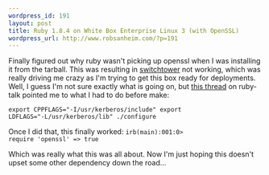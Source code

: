 ```yaml
--- 
wordpress_id: 191
layout: post
title: Ruby 1.8.4 on White Box Enterprise Linux 3 (with OpenSSL)
wordpress_url: http://www.robsanheim.com/?p=191
---
```

Finally figured out why ruby wasn't picking up openssl when I was installing it from the tarball.  This was resulting in <a href="manuals.rubyonrails.com/read/book/17">switchtower</a> not working, which was really driving me crazy as I'm trying to get this box ready for deployments.  Well, I guess I'm not sure exactly what is going on, but <a href="http://blade.nagaokaut.ac.jp/cgi-bin/scat.rb/ruby/ruby-talk/118223">this thread</a> on ruby-talk pointed me to what I had to do before make:

<code>export CPPFLAGS="-I/usr/kerberos/include"
export LDFLAGS="-L/usr/kerberos/lib"
./configure
</code>

Once I did that, this finally worked:
<code>irb(main):001:0> require 'openssl'
=> true</code>

Which was really what this was all about.  Now I'm just hoping this doesn't upset some other dependency down the road...


